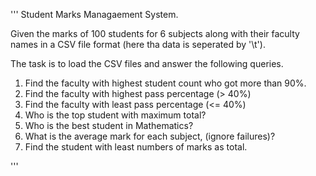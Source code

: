 '''
Student Marks Managaement System.

Given the marks of 100 students for 6 subjects along with their faculty names in a CSV file format (here tha data is seperated by '\t').

The task is to load the CSV files and answer the following queries.

1. Find the faculty with highest student count who got more than 90%.
2. Find the faculty with highest pass percentage (> 40%) 
3. Find the faculty with least pass percentage (<= 40%) 
4. Who is the top student with maximum total?
5. Who is the best student in Mathematics?
6. What is the average mark for each subject, (ignore failures)?
7. Find the student with least numbers of marks as total.

'''


